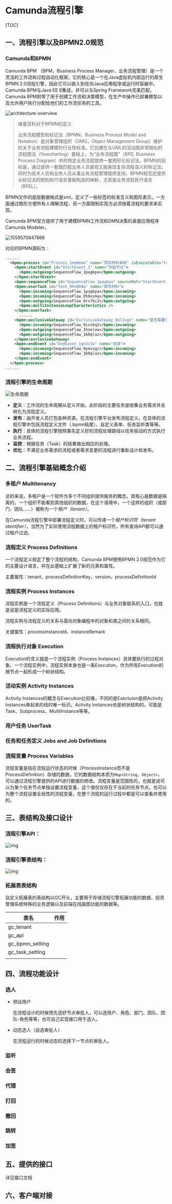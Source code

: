 # Camunda流程引擎

[TOC]



## 一、流程引擎以及BPMN2.0规范

### Camunda和BPMN

Camunda BPM （BPM，Business Process Manager，业务流程管理）是一个灵活的工作流和过程自动化框架，它的核心是一个在Java虚拟机内部运行的原生BPMN 2.0流程引擎，因此它可以嵌入到任何Java应用程序或运行时容器中。Camunda BPM与Java EE 6集成，并可以与Spring Framework完美匹配。 Camunda BPM附带了用于创建工作流和决策模型，在生产中操作已部署模型以及允许用户执行分配给他们的工作流任务的工具。

![architecture-overview](https://kiwi4814-1256211473.cos.ap-nanjing.myqcloud.com//imgarchitecture-overview.png)

> 维基百科对于BPMN的定义
>
> 业务流程模型和标记法（BPMN，Business Process Model and Notation）是对象管理组织（OMG，Object Management Group）维护的关于业务流程建模的行业性标准。它创建在与UML的活动图非常相似的流程图法（flowcharting）基础上，为“业务流程图”（BPD, Business Process Diagram）中的特定业务流程提供一套图形化标记法。BPMN的目标是，通过提供一套既匹配业务人员直观又能表现复杂流程语义的标记法，同时为技术人员和业务人员从事业务流程管理提供支持。BPMN规范还提供从标记法的图到执行语言基础构造的映射，尤其是业务流程执行语言（BPEL）。

BPMN文件的底层数据格式是xml，定义了一些标签的标准含义和图形表示。一方面通过图形方便所有人理解流程，另一方面限制实现方必须按着流程的要求来实现。

Camunda BPM官方提供了用于建模BPMN工作流和DMN决策的桌面应用程序Camunda Modeler。

![1559570847866](https://kiwi4814-1256211473.cos.ap-nanjing.myqcloud.com//img1559570847866.png)

对应的BPMN源码为：

```xml
......
  <bpmn:process id="Process_1em8emw" name="项目材料审核" isExecutable="true">
    <bpmn:startEvent id="StartEvent_1" name="开始节点">
      <bpmn:outgoing>SequenceFlow_1pagkpa</bpmn:outgoing>
    </bpmn:startEvent>
    <bpmn:sequenceFlow id="SequenceFlow_1pagkpa" sourceRef="StartEvent_1" targetRef="Task_0hn604q" />
    <bpmn:userTask id="Task_0hn604q" name="填写材料">
      <bpmn:incoming>SequenceFlow_1pagkpa</bpmn:incoming>
      <bpmn:incoming>SequenceFlow_058xsmq</bpmn:incoming>
      <bpmn:outgoing>SequenceFlow_0rs76c2</bpmn:outgoing>
      <bpmn:multiInstanceLoopCharacteristics />
    </bpmn:userTask>
      ......
    <bpmn:exclusiveGateway id="ExclusiveGateway_0ol3vgn" name="是否需要合伙人批阅">
      <bpmn:incoming>SequenceFlow_0icnkq2</bpmn:incoming>
      <bpmn:outgoing>SequenceFlow_1hoelow</bpmn:outgoing>
      <bpmn:outgoing>SequenceFlow_160qlaz</bpmn:outgoing>
    </bpmn:exclusiveGateway>
    <bpmn:endEvent id="EndEvent_1qn3z3o" name="结束">
      <bpmn:incoming>SequenceFlow_0ymsxgc</bpmn:incoming>
      <bpmn:incoming>SequenceFlow_160qlaz</bpmn:incoming>
    </bpmn:endEvent>
  </bpmn:process>
......

```

### 流程引擎的生命周期

![生命周期](https://kiwi4814-1256211473.cos.ap-nanjing.myqcloud.com//img%E7%94%9F%E5%91%BD%E5%91%A8%E6%9C%9F.png)

- **定义**：工作流的生命周期从定义开始，此阶段的主要任务是收集业务需求并且转化为流程定义。
- **发布**：由开发人员打包各种资源，在流程引擎平台发布流程定义。在具体的流程引擎中包括流程定义文件（.bpmn结尾）、自定义表单、任务监听类等等。
- **执行**：具体的流程引擎按照事先定义好的流程处理路线以任务驱动的方式执行业务流程。
- **监控**：根据任务（Task）的结果做出相应的处理。
- **优化**：不满足业务需求的流程或者需求变更的流程进行重新设计和发布。

## 二、流程引擎基础概念介绍

### 多租户 Multitenancy

总的来说，多租户是一个软件为多个不同组织提供服务的概念。其核心是数据是隔离的，一个组织不能看到其他组织的数据。在这个语境中，一个这样的组织（或部门、团队……）被称为一个*租户（tenant）*。

在Camunda流程引擎中部署流程定义时，可以传递一个*租户标识符（tenant identifier）*，当然为了实际使用流程数据上的租户标识符，所有查询API都可以通过租户过滤。

### 流程定义 Process Definitions

一个流程定义规定了整个流程的结构，Camunda BPM使用BPMN 2.0规范作为它的主要设计语言，并在此基础上扩展了新的元素和属性。

主要属性：tenant，processDefinitionKey，version，processDefinitionId

### 流程实例 Process Instances

流程实例是一个流程定义（Process Definitions）与业务对象联系的入口，也就是说是流程定义的实际应用。

流程实例与流程定义的关系与面向对象编程中的对象和类之间的关系相同。

关键属性：processInstanceId、instanceRemark

### 流程执行对象 Execution

Execution的含义就是一个流程实例（Process Instances）具体要执行的过程对象。一个流程实例中，流程实例本身也是一条Execution，作为所有Execution的根节点一起形成一个树状结构。

### 活动实例 Activity Instances

Activity Instances的概念与Execution比较像，不同的是Exectuion是把Activity Instances串起来的线的唯一标识。Activity Instances也是树状结构的，可能是Task、Subprocess、MuiltiInstance等等。

### 用户任务 UserTask



### 任务和任务定义 Jobs and Job Definitions

### 流程变量 Process Variables

流程变量是指在流程运行状态的时候（ProcessInstance而不是ProcessDefinition）存储的数据，它的数据结构本质为`Map<String, Object>`，可以通过流程引擎提供的API进行数据的修改。流程变量是范围性的，也就是说可以为某个任务节点单独设置流程变量，这个值仅仅存在于当前的任务节点。也可以为整个流程设置全局性的流程变量，在整个流程的运行过程中都是可以查看并使用的。



## 三、表结构及接口设计

### 流程引擎API：

![img](https://kiwi4814-1256211473.cos.ap-nanjing.myqcloud.com//imgapi.services.png)

### 流程引擎表结构：

![img](https://kiwi4814-1256211473.cos.ap-nanjing.myqcloud.com//imgerd_710_bpmn.svg)



### 拓展表表结构

自定义拓展表的表结构以GC开头，主要用于存储流程引擎拓展功能的数据、投资管理系统特殊的业务逻辑以及前端在线画图功能的数据等。

| 表名            | 作用 |
| --------------- | ---- |
| gc_tenant       |      |
| gc_api          |      |
| gc_bpmn_setting |      |
| gc_task_setting |      |
|                 |      |



## 四、流程功能设计

### 选人

- 预设用户

  在流程设计的时候预先选好节点审批人，可以选用户、角色、部门、团队、团队-角色等等，也可自己实现接口用于选人。

- 动态选人（自选审批人）

  在流程运行的时候动态的选择下一节点的审批人。

### 监听



### 会签

### 代理

### 打回

### 撤回

### 跳转

### 加签

### 

## 五、提供的接口

详见接口文档

## 六、客户端对接